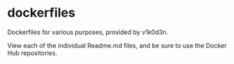 # dockerfiles
Dockerfiles for various purposes, provided by v1k0d3n.

View each of the individual Readme.md files, and be sure to use the Docker Hub repositories.
